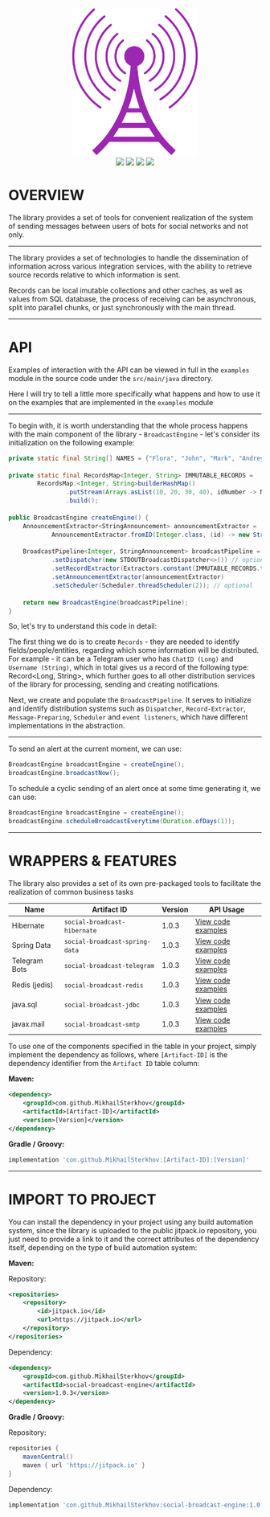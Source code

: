 <div align="center">
  <img src=".assets/broadcast.png" alt="broadcast" width="250"/>
  <br>
  <img src="https://img.shields.io/badge/language-Java-magenta?style=flat" />
  <img src="https://img.shields.io/badge/release-v1.0.3-magenta?style=flat" />
  <img src="https://img.shields.io/badge/repository-jitpack.io-magenta?style=flat" />
  <img src="https://img.shields.io/badge/license-MIT-magenta?style=flat" />
</div>

# OVERVIEW

The library provides a set of tools for convenient realization of 
the system of sending messages between users of bots for social networks 
and not only.

---

The library provides a set of technologies to handle the 
dissemination of information across various integration services, 
with the ability to retrieve source records relative to which 
information is sent.

Records can be local imutable collections and other caches, 
as well as values from SQL database, the process of receiving 
can be asynchronous, split into parallel chunks, or just 
synchronously with the main thread.

---

# API

Examples of interaction with the API can be viewed in full 
in the `examples` module in the source code under the `src/main/java` 
directory.

Here I will try to tell a little more specifically what happens 
and how to use it on the examples that are implemented in the 
`examples` module

---

To begin with, it is worth understanding that the whole process 
happens with the main component of the library - `BroadcastEngine` - 
let's consider its initialization on the following example:

```java
private static final String[] NAMES = {"Flora", "John", "Mark", "Andrey"};

private static final RecordsMap<Integer, String> IMMUTABLE_RECORDS =
        RecordsMap.<Integer, String>builderHashMap()
                .putStream(Arrays.asList(10, 20, 30, 40), idNumber -> NAMES[(idNumber / 10) - 1])
                .build();

public BroadcastEngine createEngine() {
    AnnouncementExtractor<StringAnnouncement> announcementExtractor =
            AnnouncementExtractor.fromID(Integer.class, (id) -> new StringAnnouncement(String.format("[ID: %s] -> \"Hello world!\"", id)));

    BroadcastPipeline<Integer, StringAnnouncement> broadcastPipeline = BroadcastPipeline.createPipeline(Integer.class, StringAnnouncement.class)
            .setDispatcher(new STDOUTBroadcastDispatcher<>()) // optional
            .setRecordExtractor(Extractors.constant(IMMUTABLE_RECORDS.toRecordsSet()))
            .setAnnouncementExtractor(announcementExtractor)
            .setScheduler(Scheduler.threadScheduler(2)); // optional
    
    return new BroadcastEngine(broadcastPipeline);
}
```

So, let's try to understand this code in detail:

The first thing we do is to create `Records` - they are needed to 
identify fields/people/entities, regarding which some information will 
be distributed. For example - it can be a Telegram user who 
has `ChatID (Long)` and `Username (String)`, which in total gives us 
a record of the following type: Record<Long, String>, which further 
goes to all other distribution services of the library for processing, 
sending and creating notifications.

Next, we create and populate the `BroadcastPipeline`. It serves to 
initialize and identify distribution systems such as `Dispatcher`, 
`Record-Extractor`, `Message-Preparing`, `Scheduler` and `event listeners`, 
which have different implementations in the abstraction.

---

To send an alert at the current moment, we can use:

```java
BroadcastEngine broadcastEngine = createEngine();
broadcastEngine.broadcastNow();
```

To schedule a cyclic sending of an alert once at some 
time generating it, we can use:

```java
BroadcastEngine broadcastEngine = createEngine();
broadcastEngine.scheduleBroadcastEverytime(Duration.ofDays(1));
```

---

# WRAPPERS & FEATURES

The library also provides a set of its own pre-packaged tools 
to facilitate the realization of common business tasks

| Name          | Artifact ID                    | Version | API Usage                                                                                          |
|---------------|--------------------------------|---------|----------------------------------------------------------------------------------------------------|
| Hibernate     | `social-broadcast-hibernate`   | 1.0.3   | [View code examples](examples/src/main/java/io/broadcast/example/HibernateBroadcastExample.java)   |
| Spring Data   | `social-broadcast-spring-data` | 1.0.3   | [View code examples](examples/src/main/java/io/broadcast/example/SpringDataBroadcastExample.java)  |
| Telegram Bots | `social-broadcast-telegram`    | 1.0.3   | [View code examples](examples/src/main/java/io/broadcast/example/TelegramBotBroadcastExample.java) |
| Redis (jedis) | `social-broadcast-redis`       | 1.0.3   | [View code examples](examples/src/main/java/io/broadcast/example/JedisBroadcastExample.java)       |
| java.sql      | `social-broadcast-jdbc`        | 1.0.3   | [View code examples](examples/src/main/java/io/broadcast/example/JdbcH2BroadcastExample.java)      |
| javax.mail    | `social-broadcast-smtp`        | 1.0.3   | [View code examples](examples/src/main/java/io/broadcast/example/SMTPBroadcastExample.java)        |

To use one of the components specified in the table in your project, 
simply implement the dependency as follows, where `[Artifact-ID]` 
is the dependency identifier from the `Artifact ID` table column:

**Maven:**

```xml
<dependency>
    <groupId>com.github.MikhailSterkhov</groupId>
    <artifactId>[Artifact-ID]</artifactId>
    <version>[Version]</version>
</dependency>
```

**Gradle / Groovy:**

```groovy
implementation 'con.github.MikhailSterkhov:[Artifact-ID]:[Version]'
```

---

# IMPORT TO PROJECT

You can install the dependency in your project using any build automation system, 
since the library is uploaded to the public jitpack.io repository, 
you just need to provide a link to it and the correct attributes 
of the dependency itself, depending on the type of build automation system:

**Maven:**

Repository:

```xml
<repositories>
    <repository>
        <id>jitpack.io</id>
        <url>https://jitpack.io</url>
    </repository>
</repositories>
```

Dependency:

```xml
<dependency>
    <groupId>com.github.MikhailSterkhov</groupId>
    <artifactId>social-broadcast-engine</artifactId>
    <version>1.0.3</version>
</dependency>
```

**Gradle / Groovy:**

Repository:

```groovy
repositories {
    mavenCentral()
    maven { url 'https://jitpack.io' }
}
```

Dependency:

```groovy
implementation 'con.github.MikhailSterkhov:social-broadcast-engine:1.0.3'
```
